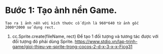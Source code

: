 # Bước 1: Tạo ảnh nền Game.

    Tạo ra 1 ảnh nền với kích thước cố định là 960*640 từ ảnh gốc 2000*2000 sử dụng rect.

1. cc.Sprite.create(fileName, rect)
   Để tạo 1 đối tượng và tương tác được với đối tượng đó phải dùng Sprite.
   https://www.stdio.vn/lap-trinh-game/gioi-thieu-ve-sprite-trong-cocos-2-d-x-3-x-x-Ficg31
   
